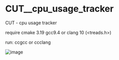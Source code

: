 # CUT__cpu_usage_tracker
CUT - cpu usage tracker

require cmake 3.19 gcc9.4 or clang 10 (<treads.h>)

run:
    ccgcc
or
    ccclang

![image](https://github.com/plapacz6/CUT__cpu_usage_tracker/assets/83856031/8d94e8e8-cd1e-4a18-9f3d-0ff1f2d1b6a6)
